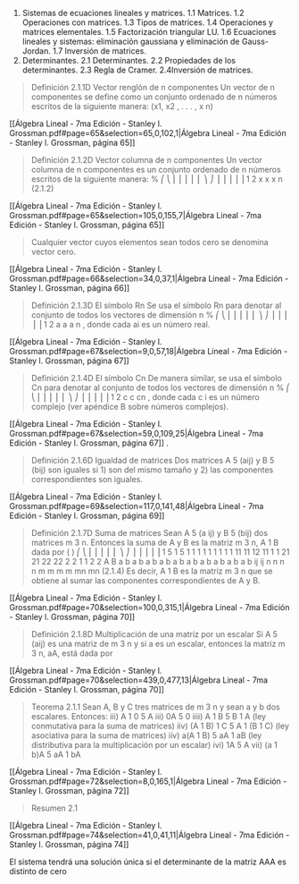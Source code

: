 1. Sistemas de ecuaciones lineales y matrices. 1.1 Matrices. 1.2 Operaciones con matrices. 1.3 Tipos de matrices. 1.4 Operaciones y matrices elementales. 1.5 Factorización triangular LU. 1.6 Ecuaciones lineales y sistemas: eliminación gaussiana y eliminación de Gauss-Jordan. 1.7 Inversión de matrices.
2. Determinantes. 2.1 Determinantes. 2.2 Propiedades de los determinantes. 2.3 Regla de Cramer. 2.4Inversión de matrices.


> Definición 2.1.1D Vector renglón de n componentes Un vector de n componentes se define como un conjunto ordenado de n números escritos de la siguiente manera: (x1, x2 , . . . , x n) 

[[Álgebra Lineal - 7ma Edición - Stanley l. Grossman.pdf#page=65&selection=65,0,102,1|Álgebra Lineal - 7ma Edición - Stanley l. Grossman, página 65]]

> Definición 2.1.2D Vector columna de n componentes Un vector columna de n componentes es un conjunto ordenado de n números escritos de la siguiente manera: % ⎛ ⎝ ⎜ ⎜ ⎜ ⎜ ⎜ ⎞ ⎠ ⎟ ⎟ ⎟ ⎟ ⎟ 1 2 x x x n (2.1.2)

[[Álgebra Lineal - 7ma Edición - Stanley l. Grossman.pdf#page=65&selection=105,0,155,7|Álgebra Lineal - 7ma Edición - Stanley l. Grossman, página 65]]

> Cualquier vector cuyos elementos sean todos cero se denomina vector cero.

[[Álgebra Lineal - 7ma Edición - Stanley l. Grossman.pdf#page=66&selection=34,0,37,1|Álgebra Lineal - 7ma Edición - Stanley l. Grossman, página 66]]

> Definición 2.1.3D El símbolo Rn Se usa el símbolo Rn para denotar al conjunto de todos los vectores de dimensión n % ⎛ ⎝ ⎜ ⎜ ⎜ ⎜ ⎜ ⎞ ⎠ ⎟ ⎟ ⎟ ⎟ ⎟ 1 2 a a a n , donde cada ai es un número real.

[[Álgebra Lineal - 7ma Edición - Stanley l. Grossman.pdf#page=67&selection=9,0,57,18|Álgebra Lineal - 7ma Edición - Stanley l. Grossman, página 67]]

> Definición 2.1.4D El símbolo Cn De manera similar, se usa el símbolo Cn para denotar al conjunto de todos los vectores de dimensión n % ⎛ ⎝ ⎜ ⎜ ⎜ ⎜ ⎜ ⎞ ⎠ ⎟ ⎟ ⎟ ⎟ ⎟ 1 2 c c cn , donde cada c i es un número complejo (ver apéndice B sobre números complejos).

[[Álgebra Lineal - 7ma Edición - Stanley l. Grossman.pdf#page=67&selection=59,0,109,25|Álgebra Lineal - 7ma Edición - Stanley l. Grossman, página 67]]
.
> Definición 2.1.6D Igualdad de matrices Dos matrices A 5 (aij) y B 5 (bij) son iguales si 1) son del mismo tamaño y 2) las componentes correspondientes son iguales.

[[Álgebra Lineal - 7ma Edición - Stanley l. Grossman.pdf#page=69&selection=117,0,141,48|Álgebra Lineal - 7ma Edición - Stanley l. Grossman, página 69]]

> Definición 2.1.7D Suma de matrices Sean A 5 (a ij) y B 5 (bij) dos matrices m 3 n. Entonces la suma de A y B es la matriz m 3 n, A 1 B dada por ( ) ⎛ ⎝ ⎜ ⎜ ⎜ ⎜ ⎜ ⎞ ⎠ ⎟ ⎟ ⎟ ⎟ ⎟ 1 5 1 5 1 1 1 1 1 1 1 1 1 11 11 12 11 1 1 21 21 22 22 2 2 1 1 2 2 A B a b a b a b a b a b a b a b a b a b a b ij ij n n n n m m m m mn mn (2.1.4) Es decir, A 1 B es la matriz m 3 n que se obtiene al sumar las componentes correspondientes de A y B.

[[Álgebra Lineal - 7ma Edición - Stanley l. Grossman.pdf#page=70&selection=100,0,315,1|Álgebra Lineal - 7ma Edición - Stanley l. Grossman, página 70]]

> Definición 2.1.8D Multiplicación de una matriz por un escalar Si A 5 (aij) es una matriz de m 3 n y si a es un escalar, entonces la matriz m 3 n, aA, está dada por

[[Álgebra Lineal - 7ma Edición - Stanley l. Grossman.pdf#page=70&selection=439,0,477,13|Álgebra Lineal - 7ma Edición - Stanley l. Grossman, página 70]]

> Teorema 2.1.1 Sean A, B y C tres matrices de m 3 n y sean a y b dos escalares. Entonces: iii) A 1 0 5 A iii) 0A 5 0 iiii) A 1 B 5 B 1 A (ley conmutativa para la suma de matrices) iiv) (A 1 B) 1 C 5 A 1 (B 1 C) (ley asociativa para la suma de matrices) iiv) a(A 1 B) 5 aA 1 aB (ley distributiva para la multiplicación por un escalar) ivi) 1A 5 A vii) (a 1 b)A 5 aA 1 bA

[[Álgebra Lineal - 7ma Edición - Stanley l. Grossman.pdf#page=72&selection=8,0,165,1|Álgebra Lineal - 7ma Edición - Stanley l. Grossman, página 72]]

> Resumen 2.1

[[Álgebra Lineal - 7ma Edición - Stanley l. Grossman.pdf#page=74&selection=41,0,41,11|Álgebra Lineal - 7ma Edición - Stanley l. Grossman, página 74]]

El sistema tendrá una solución única si el determinante de la matriz AAA es distinto de cero